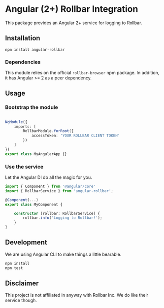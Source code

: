# Angular (2+) Rollbar Integration

This package provides an Angular 2+ service for logging to Rollbar.

## Installation

    npm install angular-rollbar

### Dependencies

This module relies on the official `rollbar-browser` npm package. In addition, it has Angular >= 2 as a peer dependency.

## Usage

### Bootstrap the module

```ts

NgModule({
    imports: [
        RollbarModule.forRoot({
            accessToken: 'YOUR ROLLBAR CLIENT TOKEN'
        })
    ]
})
export class MyAngularApp {}

```

### Use the service

Let the Angular DI do all the magic for you.

```ts
import { Component } from '@angular/core'
import { RollbarService } from 'angular-rollbar';

@Component(...)
export class MyComponent {

    constructor (rollbar: RollbarService) {
        rollbar.info('Logging to Rollbar!');
    }
}
```

## Development

We are using Angular CLI to make things a little bearable.

```sh
npm install
npm test
```

## Disclaimer

This project is not affiliated in anyway with Rollbar Inc. We do like their
service though.
